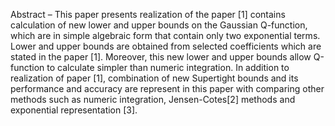 Abstract – This paper presents realization of the paper [1] contains calculation of new lower and upper bounds on the Gaussian Q-function, which are in simple algebraic form that contain only two exponential terms. Lower and upper bounds are obtained from selected coefficients which are stated in the paper [1]. Moreover, this new lower and upper bounds allow Q-function to calculate simpler than numeric integration. In addition to realization of paper [1], combination of new Supertight bounds and its performance and accuracy are represent in this paper with comparing other methods such as numeric integration, Jensen-Cotes[2] methods and exponential representation [3].
